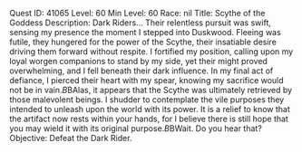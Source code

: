 Quest ID: 41065
Level: 60
Min Level: 60
Race: nil
Title: Scythe of the Goddess
Description: Dark Riders... Their relentless pursuit was swift, sensing my presence the moment I stepped into Duskwood. Fleeing was futile, they hungered for the power of the Scythe, their insatiable desire driving them forward without respite. I fortified my position, calling upon my loyal worgen companions to stand by my side, yet their might proved overwhelming, and I fell beneath their dark influence. In my final act of defiance, I pierced their heart with my spear, knowing my sacrifice would not be in vain.$B$BAlas, it appears that the Scythe was ultimately retrieved by those malevolent beings. I shudder to contemplate the vile purposes they intended to unleash upon the world with its power. It is a relief to know that the artifact now rests within your hands, for I believe there is still hope that you may wield it with its original purpose.$B$BWait. Do you hear that?
Objective: Defeat the Dark Rider.
